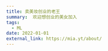 ```yaml
---
title: 卖美妆创业的老王
summary:  欢迎想创业的美女加入
tags:
  - ML
date: 2022-01-01
external_link: https://mia.yt/about/
---
```

